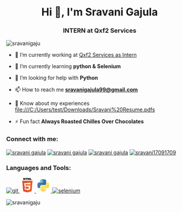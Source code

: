 



<h1 align="center">Hi 👋, I'm Sravani Gajula</h1>
<h3 align="center">INTERN at Qxf2 Services</h3>

<p align="left"> <img src="https://komarev.com/ghpvc/?username=sravanigaju&label=Profile%20views&color=0e75b6&style=flat" alt="sravanigaju" /> </p>

- 🔭 I’m currently working at [Qxf2 Services as Intern](https://qxf2.com/)

- 🌱 I’m currently learning **python & Selenium**

- 🤝 I’m looking for help with **Python**

- 📫 How to reach me **sravanigajula99@gmail.com**

- 📄 Know about my experiences [file:///C:/Users/test/Downloads/Sravani%20Resume.pdfs](file:///C:/Users/test/Downloads/Sravani%20Resume.pdfs)

- ⚡ Fun fact **Always Roasted Chilles Over Chocolates**

<h3 align="left">Connect with me:</h3>
<p align="left">
<a href="https://twitter.com/sravani gajula" target="blank"><img align="center" src="https://raw.githubusercontent.com/rahuldkjain/github-profile-readme-generator/master/src/images/icons/Social/twitter.svg" alt="sravani gajula" height="30" width="40" /></a>
<a href="https://linkedin.com/in/sravani gajula" target="blank"><img align="center" src="https://raw.githubusercontent.com/rahuldkjain/github-profile-readme-generator/master/src/images/icons/Social/linked-in-alt.svg" alt="sravani gajula" height="30" width="40" /></a>
<a href="https://fb.com/sravani gajula" target="blank"><img align="center" src="https://raw.githubusercontent.com/rahuldkjain/github-profile-readme-generator/master/src/images/icons/Social/facebook.svg" alt="sravani gajula" height="30" width="40" /></a>
<a href="https://instagram.com/sravani17091709" target="blank"><img align="center" src="https://raw.githubusercontent.com/rahuldkjain/github-profile-readme-generator/master/src/images/icons/Social/instagram.svg" alt="sravani17091709" height="30" width="40" /></a>
</p>

<h3 align="left">Languages and Tools:</h3>
<p align="left"> <a href="https://git-scm.com/" target="_blank" rel="noreferrer"> <img src="https://www.vectorlogo.zone/logos/git-scm/git-scm-icon.svg" alt="git" width="40" height="40"/> </a> <a href="https://www.w3.org/html/" target="_blank" rel="noreferrer"> <img src="https://raw.githubusercontent.com/devicons/devicon/master/icons/html5/html5-original-wordmark.svg" alt="html5" width="40" height="40"/> </a> <a href="https://www.python.org" target="_blank" rel="noreferrer"> <img src="https://raw.githubusercontent.com/devicons/devicon/master/icons/python/python-original.svg" alt="python" width="40" height="40"/> </a> <a href="https://www.selenium.dev" target="_blank" rel="noreferrer"> <img src="https://raw.githubusercontent.com/detain/svg-logos/780f25886640cef088af994181646db2f6b1a3f8/svg/selenium-logo.svg" alt="selenium" width="40" height="40"/> </a> </p>

<p><img align="center" src="https://github-readme-streak-stats.herokuapp.com/?user=sravanigaju&" alt="sravanigaju" /></p>
